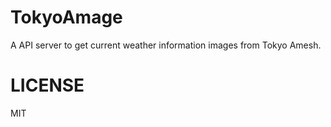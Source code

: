 # TokyoAmage

A API server to get current weather information images from Tokyo Amesh.

# LICENSE

MIT
